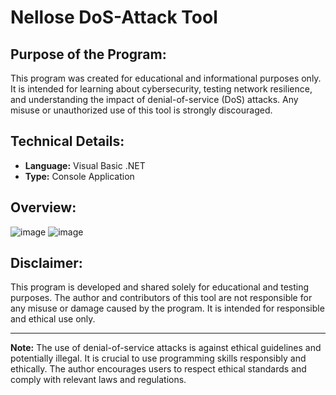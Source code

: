 # Nellose DoS-Attack Tool

## Purpose of the Program:

This program was created for educational and informational purposes only. It is intended for learning about cybersecurity, testing network resilience, and understanding the impact of denial-of-service (DoS) attacks. Any misuse or unauthorized use of this tool is strongly discouraged.

## Technical Details:

- **Language:** Visual Basic .NET
- **Type:** Console Application

## Overview:

![image](https://github.com/Nellose/Losser-DoS/assets/151440407/06a0cf96-6645-4859-b48d-7f3fdc5bf969)
![image](https://github.com/Nellose/Losser-DoS/assets/151440407/077285f4-8553-4fea-932e-95da31460889)


## Disclaimer:

This program is developed and shared solely for educational and testing purposes. The author and contributors of this tool are not responsible for any misuse or damage caused by the program. It is intended for responsible and ethical use only.

---

**Note:** The use of denial-of-service attacks is against ethical guidelines and potentially illegal. It is crucial to use programming skills responsibly and ethically. The author encourages users to respect ethical standards and comply with relevant laws and regulations.
